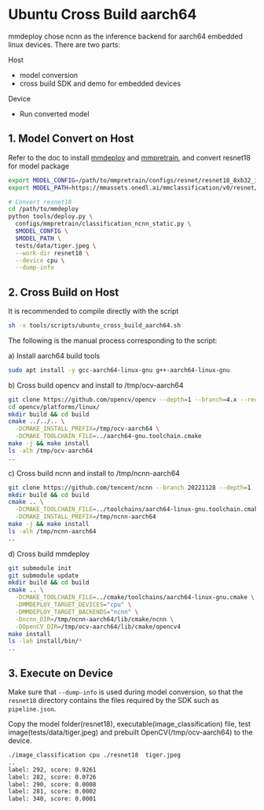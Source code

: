 # Ubuntu Cross Build aarch64

mmdeploy chose ncnn as the inference backend for aarch64 embedded linux devices. There are two parts:

Host

- model conversion
- cross build SDK and demo for embedded devices

Device

- Run converted model

## 1. Model Convert on Host

Refer to the doc to install [mmdeploy](../01-how-to-build/) and [mmpretrain](https://github.com/vbti-development/onedl-mmpretrain), and convert resnet18 for model package

```bash
export MODEL_CONFIG=/path/to/mmpretrain/configs/resnet/resnet18_8xb32_in1k.py
export MODEL_PATH=https://mmassets.onedl.ai/mmclassification/v0/resnet/resnet18_8xb32_in1k_20210831-fbbb1da6.pth

# Convert resnet18
cd /path/to/mmdeploy
python tools/deploy.py \
  configs/mmpretrain/classification_ncnn_static.py \
  $MODEL_CONFIG \
  $MODEL_PATH \
  tests/data/tiger.jpeg \
  --work-dir resnet18 \
  --device cpu \
  --dump-info
```

## 2. Cross Build on Host

It is recommended to compile directly with the script

```bash
sh -x tools/scripts/ubuntu_cross_build_aarch64.sh
```

The following is the manual process corresponding to the script:

a) Install aarch64 build tools

```bash
sudo apt install -y gcc-aarch64-linux-gnu g++-aarch64-linux-gnu
```

b) Cross build opencv and install to /tmp/ocv-aarch64

```bash
git clone https://github.com/opencv/opencv --depth=1 --branch=4.x --recursive
cd opencv/platforms/linux/
mkdir build && cd build
cmake ../../.. \
  -DCMAKE_INSTALL_PREFIX=/tmp/ocv-aarch64 \
  -DCMAKE_TOOLCHAIN_FILE=../aarch64-gnu.toolchain.cmake
make -j && make install
ls -alh /tmp/ocv-aarch64
..
```

c) Cross build ncnn and install to /tmp/ncnn-aarch64

```bash
git clone https://github.com/tencent/ncnn --branch 20221128 --depth=1
mkdir build && cd build
cmake .. \
  -DCMAKE_TOOLCHAIN_FILE=../toolchains/aarch64-linux-gnu.toolchain.cmake \
  -DCMAKE_INSTALL_PREFIX=/tmp/ncnn-aarch64
make -j && make install
ls -alh /tmp/ncnn-aarch64
..
```

d) Cross build mmdeploy

```bash
git submodule init
git submodule update
mkdir build && cd build
cmake .. \
  -DCMAKE_TOOLCHAIN_FILE=../cmake/toolchains/aarch64-linux-gnu.cmake \
  -DMMDEPLOY_TARGET_DEVICES="cpu" \
  -DMMDEPLOY_TARGET_BACKENDS="ncnn" \
  -Dncnn_DIR=/tmp/ncnn-aarch64/lib/cmake/ncnn \
  -DOpenCV_DIR=/tmp/ocv-aarch64/lib/cmake/opencv4
make install
ls -lah install/bin/*
..
```

## 3. Execute on Device

Make sure that `--dump-info` is used during model conversion, so that the `resnet18` directory contains the files required by the SDK such as `pipeline.json`.

Copy the model folder(resnet18), executable(image_classification) file, test image(tests/data/tiger.jpeg) and prebuilt OpenCV(/tmp/ocv-aarch64) to the device.

```bash
./image_classification cpu ./resnet18  tiger.jpeg
..
label: 292, score: 0.9261
label: 282, score: 0.0726
label: 290, score: 0.0008
label: 281, score: 0.0002
label: 340, score: 0.0001
```
